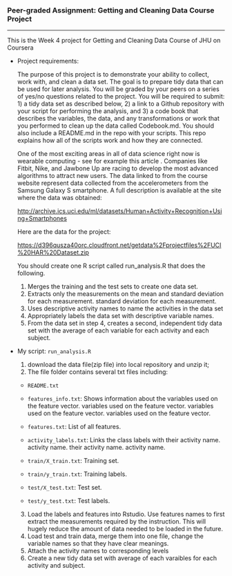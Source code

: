 ### Peer-graded Assignment: Getting and Cleaning Data Course Project
---
This is the Week 4 project for Getting and Cleaning Data Course of JHU on Coursera

* Project requirements:

  The purpose of this project is to demonstrate your ability to collect, work with, and clean a data set. The goal is to prepare tidy data that can be used for later analysis. You will be graded by your peers on a series of yes/no questions related to the project. You will be required to submit: 1) a tidy data set as described below, 2) a link to a Github repository with your script for performing the analysis, and 3) a code book that describes the variables, the data, and any transformations or work that you performed to clean up the data called Codebook.md. You should also include a README.md in the repo with your scripts. This repo explains how all of the scripts work and how they are connected.

  One of the most exciting areas in all of data science right now is wearable computing - see for example this article . Companies like Fitbit, Nike, and Jawbone Up are racing to develop the most advanced algorithms to attract new users. The data linked to from the course website represent data collected from the accelerometers from the Samsung Galaxy S smartphone. A full description is available at the site where the data was obtained:

  http://archive.ics.uci.edu/ml/datasets/Human+Activity+Recognition+Using+Smartphones

  Here are the data for the project:

  https://d396qusza40orc.cloudfront.net/getdata%2Fprojectfiles%2FUCI%20HAR%20Dataset.zip

  You should create one R script called run_analysis.R that does the following.

  1. Merges the training and the test sets to create one data set.
  2. Extracts only the measurements on the mean and standard deviation for each measurement. standard deviation for each measurement.
  3. Uses descriptive activity names to name the activities in the data set
  4. Appropriately labels the data set with descriptive variable names.
  5. From the data set in step 4, creates a second, independent tidy data set with the average of each variable for each activity and each subject.

* My script: ```run_analysis.R```

  1. download the data file(zip file) into local repository and unzip it;
  2. The file folder contains several txt files including:
    - ```README.txt```
    - ```features_info.txt```: Shows information about the variables used on the feature vector. variables used on the feature vector. variables used on the feature vector. variables used on the feature vector.

    - ```features.txt```: List of all features.

    - ```activity_labels.txt```: Links the class labels with their activity name. activity name. their activity name. activity name.

    - ```train/X_train.txt```: Training set.

    - ```train/y_train.txt```: Training labels.

    - ```test/X_test.txt```: Test set.

    - ```test/y_test.txt```: Test labels.
  3. Load the labels and features into Rstudio. Use features names to first extract the measurements required by the instruction. This will hugely reduce the amount of data needed to be loaded in the future.
  4. Load test and train data, merge them into one file, change the variable names so that they have clear meanings.
  5. Attach the activity names to corresponding levels
  6. Create a new tidy data set with average of each varaibles for each activity and subject.
